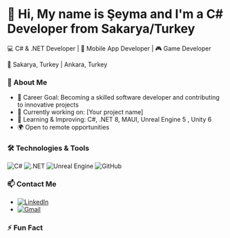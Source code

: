 # 👋 Hi, My name is Şeyma and I'm a C# Developer from Sakarya/Turkey

💻 C# & .NET Developer | 📱 Mobile App Developer | 🎮 Game Developer

📍 Sakarya, Turkey | Ankara, Turkey

### 🚀 About Me
- 🎯 Career Goal: Becoming a skilled software developer and contributing to innovative projects  
- 🔭 Currently working on: [Your project name]  
- 🌱 Learning & Improving: C#, .NET 8, MAUI, Unreal Engine 5 , Unity 6
- 🌍 Open to remote opportunities
  
### 🛠 Technologies & Tools
![C#](https://img.shields.io/badge/-C%23-239120?style=flat&logo=c-sharp&logoColor=white)
![.NET](https://img.shields.io/badge/-.NET-512BD4?style=flat&logo=dotnet&logoColor=white)
![Unreal Engine](https://img.shields.io/badge/-Unreal%20Engine-0E1128?style=flat&logo=unrealengine)
![GitHub](https://img.shields.io/badge/-GitHub-181717?style=flat&logo=github)

### 📫 Contact Me
- [![LinkedIn](https://img.shields.io/badge/LinkedIn-0077B5?style=for-the-badge&logo=linkedin&logoColor=white)](https://www.linkedin.com/in/seyma-kotil/)
- [![Gmail](https://img.shields.io/badge/Gmail-D14836?style=for-the-badge&logo=gmail&logoColor=white)](mailto:seymakotl@gmail.com)

### ⚡ Fun Fact
